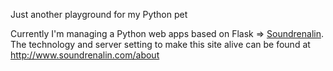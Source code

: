 Just another playground for my Python pet

Currently I'm managing a Python web apps based on Flask => <a href="http://www.soundrenalin.com">Soundrenalin</a>. 
The technology and server setting to make this site alive can be found at http://www.soundrenalin.com/about
